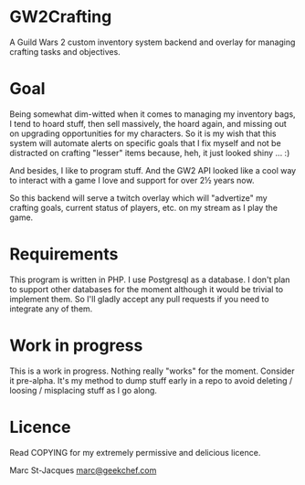# GW2Crafting
A Guild Wars 2 custom inventory system backend and overlay for managing crafting tasks and objectives.

# Goal
Being somewhat dim-witted when it comes to managing my inventory bags, I tend to hoard stuff, then sell massively, the hoard again, and missing out on upgrading opportunities for my characters.  So it is my wish that this system will automate alerts on specific goals that I fix myself and not be distracted on crafting "lesser" items because, heh, it just looked shiny ... :)

And besides, I like to program stuff. And the GW2 API looked like a cool way to interact with a game I love and support for over 2½ years now.

So this backend will serve a twitch overlay which will "advertize" my crafting goals, current status of players, etc. on my stream as I play the game.

# Requirements
This program is written in PHP.  I use Postgresql as a database.  I don't plan to support other databases for the moment although it would be trivial to implement them.  So I'll gladly accept any pull requests if you need to integrate any of them.

# Work in progress
This is a work in progress.  Nothing really "works" for the moment. Consider it pre-alpha.  It's my method to dump stuff early in a repo to avoid deleting / loosing / misplacing stuff as I go along.

# Licence
Read COPYING for my extremely permissive and delicious licence.

Marc St-Jacques marc@geekchef.com
